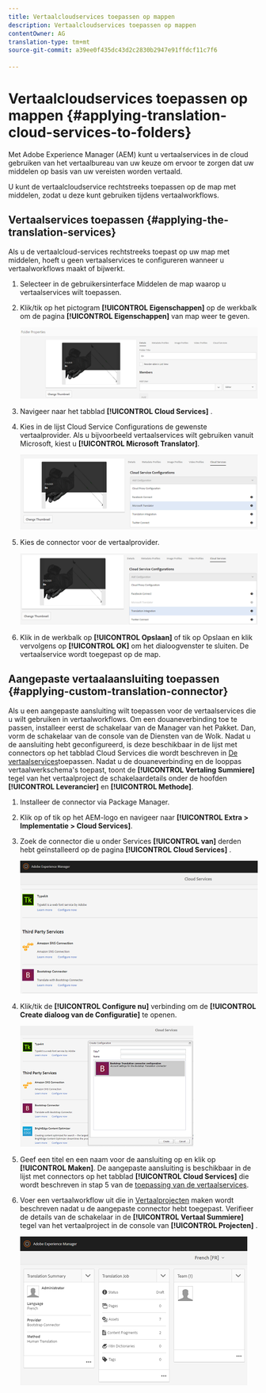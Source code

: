```yaml
---
title: Vertaalcloudservices toepassen op mappen
description: Vertaalcloudservices toepassen op mappen
contentOwner: AG
translation-type: tm+mt
source-git-commit: a39ee0f435dc43d2c2830b2947e91ffdcf11c7f6

---
```



# Vertaalcloudservices toepassen op mappen {#applying-translation-cloud-services-to-folders}

Met Adobe Experience Manager (AEM) kunt u vertaalservices in de cloud gebruiken van het vertaalbureau van uw keuze om ervoor te zorgen dat uw middelen op basis van uw vereisten worden vertaald.

U kunt de vertaalcloudservice rechtstreeks toepassen op de map met middelen, zodat u deze kunt gebruiken tijdens vertaalworkflows.

## Vertaalservices toepassen {#applying-the-translation-services}

Als u de vertaalcloud-services rechtstreeks toepast op uw map met middelen, hoeft u geen vertaalservices te configureren wanneer u vertaalworkflows maakt of bijwerkt.

1. Selecteer in de gebruikersinterface Middelen de map waarop u vertaalservices wilt toepassen.
1. Klik/tik op het pictogram **[!UICONTROL Eigenschappen]** op de werkbalk om de pagina **[!UICONTROL Eigenschappen]** van map weer te geven.

   ![chlimage_1-215](assets/chlimage_1-215.png)

1. Navigeer naar het tabblad **[!UICONTROL Cloud Services]** .
1. Kies in de lijst Cloud Service Configurations de gewenste vertaalprovider. Als u bijvoorbeeld vertaalservices wilt gebruiken vanuit Microsoft, kiest u **[!UICONTROL Microsoft Translator]**.

   ![chlimage_1-216](assets/chlimage_1-216.png)

1. Kies de connector voor de vertaalprovider.

   ![chlimage_1-217](assets/chlimage_1-217.png)

1. Klik in de werkbalk op **[!UICONTROL Opslaan]** of tik op Opslaan en klik vervolgens op **[!UICONTROL OK]** om het dialoogvenster te sluiten. De vertaalservice wordt toegepast op de map.

## Aangepaste vertaalaansluiting toepassen {#applying-custom-translation-connector}

Als u een aangepaste aansluiting wilt toepassen voor de vertaalservices die u wilt gebruiken in vertaalworkflows. Om een douaneverbinding toe te passen, installeer eerst de schakelaar van de Manager van het Pakket. Dan, vorm de schakelaar van de console van de Diensten van de Wolk. Nadat u de aansluiting hebt geconfigureerd, is deze beschikbaar in de lijst met connectors op het tabblad Cloud Services die wordt beschreven in [De vertaalservices](transition-cloud-services.md#applying-the-translation-services)toepassen. Nadat u de douaneverbinding en de looppas vertaalwerkschema&#39;s toepast, toont de **[!UICONTROL Vertaling Summiere]** tegel van het vertaalproject de schakelaardetails onder de hoofden **[!UICONTROL Leverancier]** en **[!UICONTROL Methode]**.

1. Installeer de connector via Package Manager.
1. Klik op of tik op het AEM-logo en navigeer naar **[!UICONTROL Extra > Implementatie > Cloud Services]**.
1. Zoek de connector die u onder Services **[!UICONTROL van]** derden hebt geïnstalleerd op de pagina **[!UICONTROL Cloud Services]** .

   ![chlimage_1-218](assets/chlimage_1-218.png)

1. Klik/tik de **[!UICONTROL Configure nu]** verbinding om de **[!UICONTROL Create dialoog van de Configuratie]** te openen.

   ![chlimage_1-219](assets/chlimage_1-219.png)

1. Geef een titel en een naam voor de aansluiting op en klik op **[!UICONTROL Maken]**. De aangepaste aansluiting is beschikbaar in de lijst met connectors op het tabblad **[!UICONTROL Cloud Services]** die wordt beschreven in stap 5 van de [toepassing van de vertaalservices](#applying-the-translation-services).
1. Voer een vertaalworkflow uit die in [Vertaalprojecten](translation-projects.md) maken wordt beschreven nadat u de aangepaste connector hebt toegepast. Verifieer de details van de schakelaar in de **[!UICONTROL Vertaal Summiere]** tegel van het vertaalproject in de console van **[!UICONTROL Projecten]** .

   ![chlimage_1-220](assets/chlimage_1-220.png)
